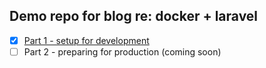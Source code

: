 ## Demo repo for blog re: docker + laravel

- [x] [Part 1 - setup for development](https://medium.com/@shakyShane/laravel-docker-part-1-setup-for-development-e3daaefaf3c)
- [ ] Part 2 - preparing for production (coming soon)
